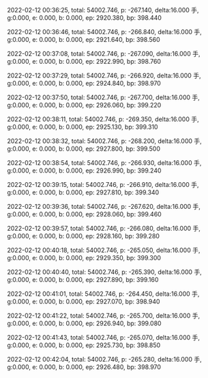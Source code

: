2022-02-12 00:36:25, total: 54002.746, p: -267.140, delta:16.000 手, g:0.000, e: 0.000, b: 0.000, ep: 2920.380, bp: 398.440

2022-02-12 00:36:46, total: 54002.746, p: -266.840, delta:16.000 手, g:0.000, e: 0.000, b: 0.000, ep: 2921.640, bp: 398.560

2022-02-12 00:37:08, total: 54002.746, p: -267.090, delta:16.000 手, g:0.000, e: 0.000, b: 0.000, ep: 2922.990, bp: 398.760

2022-02-12 00:37:29, total: 54002.746, p: -266.920, delta:16.000 手, g:0.000, e: 0.000, b: 0.000, ep: 2924.840, bp: 398.970

2022-02-12 00:37:50, total: 54002.746, p: -267.700, delta:16.000 手, g:0.000, e: 0.000, b: 0.000, ep: 2926.060, bp: 399.220

2022-02-12 00:38:11, total: 54002.746, p: -269.350, delta:16.000 手, g:0.000, e: 0.000, b: 0.000, ep: 2925.130, bp: 399.310

2022-02-12 00:38:32, total: 54002.746, p: -268.200, delta:16.000 手, g:0.000, e: 0.000, b: 0.000, ep: 2927.800, bp: 399.500

2022-02-12 00:38:54, total: 54002.746, p: -266.930, delta:16.000 手, g:0.000, e: 0.000, b: 0.000, ep: 2926.990, bp: 399.240

2022-02-12 00:39:15, total: 54002.746, p: -266.910, delta:16.000 手, g:0.000, e: 0.000, b: 0.000, ep: 2927.810, bp: 399.340

2022-02-12 00:39:36, total: 54002.746, p: -267.620, delta:16.000 手, g:0.000, e: 0.000, b: 0.000, ep: 2928.060, bp: 399.460

2022-02-12 00:39:57, total: 54002.746, p: -266.080, delta:16.000 手, g:0.000, e: 0.000, b: 0.000, ep: 2928.160, bp: 399.280

2022-02-12 00:40:18, total: 54002.746, p: -265.050, delta:16.000 手, g:0.000, e: 0.000, b: 0.000, ep: 2929.350, bp: 399.300

2022-02-12 00:40:40, total: 54002.746, p: -265.390, delta:16.000 手, g:0.000, e: 0.000, b: 0.000, ep: 2927.890, bp: 399.160

2022-02-12 00:41:01, total: 54002.746, p: -264.450, delta:16.000 手, g:0.000, e: 0.000, b: 0.000, ep: 2927.070, bp: 398.940

2022-02-12 00:41:22, total: 54002.746, p: -265.700, delta:16.000 手, g:0.000, e: 0.000, b: 0.000, ep: 2926.940, bp: 399.080

2022-02-12 00:41:43, total: 54002.746, p: -265.070, delta:16.000 手, g:0.000, e: 0.000, b: 0.000, ep: 2925.730, bp: 398.850

2022-02-12 00:42:04, total: 54002.746, p: -265.280, delta:16.000 手, g:0.000, e: 0.000, b: 0.000, ep: 2926.480, bp: 398.970